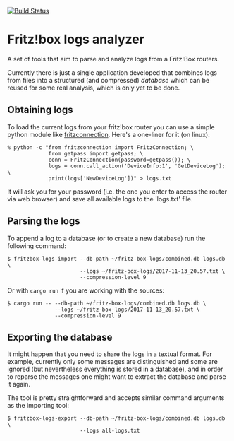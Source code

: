 [![Build Status](https://travis-ci.org/mexus/fritzbox-logs-analyzer.svg?branch=master)](https://travis-ci.org/mexus/fritzbox-logs-analyzer)

# Fritz!box logs analyzer

A set of tools that aim to parse and analyze logs from a Fritz!Box routers.

Currently there is just a single application developed that combines logs from
files into a structured (and compressed) *database* which can be reused for some
real analysis, which is only yet to be done.

## Obtaining logs

To load the current logs from your fritz!box router you can use a simple python
module like [fritzconnection](https://pypi.python.org/pypi/fritzconnection).
Here's a one-liner for it (on linux):

```
% python -c "from fritzconnection import FritzConnection; \
             from getpass import getpass; \
             conn = FritzConnection(password=getpass()); \
             logs = conn.call_action('DeviceInfo:1', 'GetDeviceLog'); \
             print(logs['NewDeviceLog'])" > logs.txt
```

It will ask you for your password (i.e. the one you enter to access the router
via web browser) and save all available logs to the 'logs.txt' file.

## Parsing the logs

To append a log to a database (or to create a new database) run the following command:

```
$ fritzbox-logs-import --db-path ~/fritz-box-logs/combined.db logs.db \
                       --logs ~/fritz-box-logs/2017-11-13_20.57.txt \
                       --compression-level 9
```

Or with `cargo run` if you are working with the sources:

```
$ cargo run -- --db-path ~/fritz-box-logs/combined.db logs.db \
               --logs ~/fritz-box-logs/2017-11-13_20.57.txt \
               --compression-level 9
```

## Exporting the database

It might happen that you need to share the logs in a textual format. For
example, currently only some messages are distinguished and some are ignored
(but nevertheless everything is stored in a database), and in order to reparse
the messages one might want to extract the database and parse it again.

The tool is pretty straightforward and accepts similar command arguments as the
importing tool:

```
$ fritzbox-logs-export --db-path ~/fritz-box-logs/combined.db logs.db \
                       --logs all-logs.txt
```
